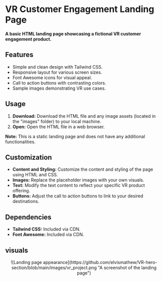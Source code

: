 # VR Customer Engagement Landing Page

**A basic HTML landing page showcasing a fictional VR customer engagement product.**

## Features

* Simple and clean design with Tailwind CSS.
* Responsive layout for various screen sizes.
* Font Awesome icons for visual appeal.
* Call to action buttons with contrasting colors.
* Sample images demonstrating VR use cases.

## Usage

1. **Download:** Download the HTML file and any image assets (located in the "images" folder) to your local machine.
2. **Open:** Open the HTML file in a web browser.

**Note:** This is a static landing page and does not have any additional functionalities.

## Customization

* **Content and Styling:** Customize the content and styling of the page using HTML and CSS.
* **Images:** Replace the placeholder images with your own visuals.
* **Text:** Modify the text content to reflect your specific VR product offering.
* **Buttons:** Adjust the call to action buttons to link to your desired destinations.

## Dependencies

* **Tailwind CSS:** Included via CDN.
* **Font Awesome:** Included via CDN.

## visuals
<center>
![Landing page appearance](https://github.com/elvismathew/VR-hero-section/blob/main/images/vr_project.png "A screenshot of the landing page")
</center>
